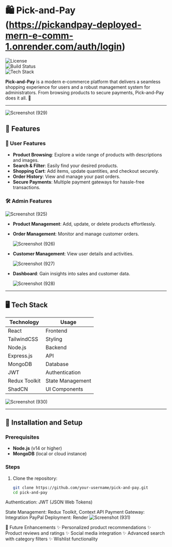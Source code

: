 # 🛍️ Pick-and-Pay (https://pickandpay-deployed-mern-e-comm-1.onrender.com/auth/login)



![License](https://img.shields.io/badge/license-MIT-blue.svg)  
![Build Status](https://img.shields.io/badge/build-passing-brightgreen)  
![Tech Stack](https://img.shields.io/badge/stack-MERN-blueviolet)  

**Pick-and-Pay** is a modern e-commerce platform that delivers a seamless shopping experience for users and a robust management system for administrators. From browsing products to secure payments, Pick-and-Pay does it all. 🚀  

---

![Screenshot (929)](https://github.com/user-attachments/assets/0e30ff18-3a7d-4c86-9ac2-bad7363c67fe)


## 🌟 Features

### 🛒 User Features  
- **Product Browsing**: Explore a wide range of products with descriptions and images.  
- **Search & Filter**: Easily find your desired products.  
- **Shopping Cart**: Add items, update quantities, and checkout securely.  
- **Order History**: View and manage your past orders.  
- **Secure Payments**: Multiple payment gateways for hassle-free transactions.  

### 🛠️ Admin Features  
![Screenshot (925)](https://github.com/user-attachments/assets/bd299f54-af40-42be-b391-050b69b58279)

- **Product Management**: Add, update, or delete products effortlessly.  
- **Order Management**: Monitor and manage customer orders.
  
  ![Screenshot (926)](https://github.com/user-attachments/assets/f4db571f-0a3e-49a0-a9e8-35e35a46ba66)
  
- **Customer Management**: View user details and activities.

  ![Screenshot (927)](https://github.com/user-attachments/assets/8566e579-07c5-433f-9b9c-049ec5ca115e)
  
- **Dashboard**: Gain insights into sales and customer data.

  ![Screenshot (928)](https://github.com/user-attachments/assets/0d15d6b1-7b0a-4128-9d32-2300e0ed70e7)

  

---

## 🖥️ Tech Stack

| **Technology** | **Usage** |
|-----------------|-----------|
| React           | Frontend |
| TailwindCSS     | Styling  |
| Node.js         | Backend  |
| Express.js      | API      |
| MongoDB         | Database |
| JWT             | Authentication |
| Redux Toolkit   | State Management |
| ShadCN          | UI Components |

![Screenshot (930)](https://github.com/user-attachments/assets/a5050803-2e97-430f-8a6f-d9f361ee375a)

---

## 🚀 Installation and Setup

### Prerequisites  
- **Node.js** (v14 or higher)  
- **MongoDB** (local or cloud instance)

### Steps  

1. Clone the repository:  
   ```bash
   git clone https://github.com/your-username/pick-and-pay.git
   cd pick-and-pay

Authentication: JWT (JSON Web Tokens)

State Management: Redux Toolkit, Context API
Payment Gateway: Integration PayPal 
Deployment: Render 
![Screenshot (931)](https://github.com/user-attachments/assets/7fd0da3b-3c4f-4d8e-9aea-6b81d1df5c3b)

🎯 Future Enhancements
✨ Personalized product recommendations
✨ Product reviews and ratings
✨ Social media integration
✨ Advanced search with category filters
✨ Wishlist functionality
